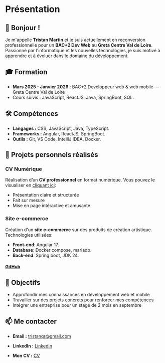 
# Présentation

## 👋 Bonjour !

Je m'appelle **Tristan Martin** et je suis actuellement en reconversion professionnelle pour un **BAC+2 Dev Web** au **Greta Centre Val de Loire**. Passionné par l'informatique et les nouvelles technologies, je suis motivé à apprendre et à évoluer dans le domaine du développement.

## 🎓 Formation

- **Mars 2025 - Janvier 2026** : BAC+2 Developpeur web & web mobile — Greta Centre Val de Loire
- Cours suivis : JavaScript, ReactJS, Java, SpringBoot, SQL.

## 🛠️ Compétences

- **Langages :**  CSS, JavaScript, Java, TypeScript.
- **Frameworks :** Angular, ReactJS, SpringBoot.
- **Outils :** Git, VS Code, IntelliJ IDEA, Docker.

## 📄 Projets personnels réalisés

### CV Numérique

Réalisation d’un **CV professionnel** en format numérique. Vous pouvez le visualiser en [cliquant ici](https://trqr.github.io/CVFormation/):

- Présentation claire et structurée
- Fait sur mesure
- Mise en page intéractive et amusante

### Site e-commerce

Création d'un **site e-commerce** sur des produits de création artistique. Technologies utilisées:

- **Front-end**: Angular 17.
- **Database**: Docker compose, mariadb.    
- **Back-end**: Spring boot, JDK 24.

#### [GitHub](https://github.com/trqr)

## 🚀 Objectifs

- Approfondir mes connaissances en développement web et mobile
- Travailler sur des projets concrets pour renforcer mes compétences
- Intégrer une entreprise pour un stage de 2 mois en septembre

## 📫 Me contacter

- **Email :** tristanqr@gmail.com
- **LinkedIn :** [LinkedIn](https://www.linkedin.com/in/tmartin1989/)

- **Mon CV :** [CV](../CVTristanMartin.pdf)
